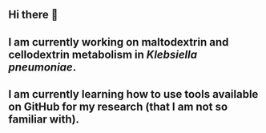 ## Hi there 👋
## I am currently working on maltodextrin and cellodextrin metabolism in _Klebsiella pneumoniae_.
## I am currently learning how to use tools available on GitHub for my research (that I am not so familiar with).
<!--
**Ronajj/Ronajj** is a ✨ _special_ ✨ repository because its `README.md` (this file) appears on your GitHub profile.

Here are some ideas to get you started:

- 🔭 I’m currently working on ...
- 🌱 I’m currently learning ...
- 👯 I’m looking to collaborate on ...
- 🤔 I’m looking for help with ...
- 💬 Ask me about ...
- 📫 How to reach me: ...
- 😄 Pronouns: ...
- ⚡ Fun fact: ...
-->
